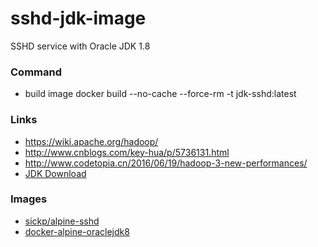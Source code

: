# sshd-jdk-image
SSHD service with Oracle JDK 1.8

### Command
* build image
docker build --no-cache --force-rm -t jdk-sshd:latest

### Links
* https://wiki.apache.org/hadoop/
* http://www.cnblogs.com/key-hua/p/5736131.html
* http://www.codetopia.cn/2016/06/19/hadoop-3-new-performances/
* [JDK Download](http://www.oracle.com/technetwork/java/javase/downloads/jdk8-downloads-2133151.html)

### Images
* [sickp/alpine-sshd](https://github.com/sickp/docker-alpine-sshd)
* [docker-alpine-oraclejdk8](https://github.com/frol/docker-alpine-oraclejdk8/blob/master/Dockerfile)